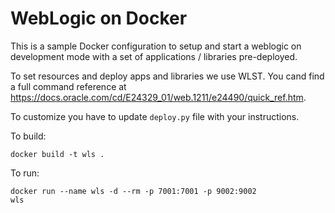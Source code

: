 WebLogic on Docker
===============
This is a sample Docker configuration to setup and start a weblogic on development mode with a set of applications / libraries pre-deployed.

To set resources and deploy apps and libraries we use WLST. You cand find a full command reference at https://docs.oracle.com/cd/E24329_01/web.1211/e24490/quick_ref.htm.

To customize you have to update <code>deploy.py</code> file with your instructions.

To build:

<code>docker build -t wls .</code>

To run:

<code>docker run --name wls -d --rm -p 7001:7001 -p 9002:9002 wls</code>
